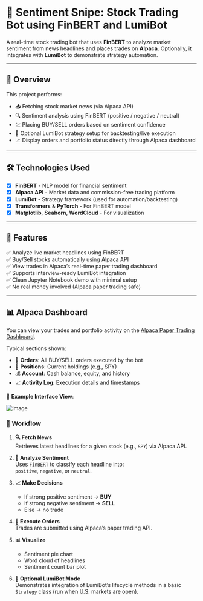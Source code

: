 # 🧠 Sentiment Snipe: Stock Trading Bot using FinBERT and LumiBot

A real-time stock trading bot that uses **FinBERT** to analyze market sentiment from news headlines and places trades on **Alpaca**. Optionally, it integrates with **LumiBot** to demonstrate strategy automation.

---

## 📌 Overview

This project performs:

- 📥 Fetching stock market news (via Alpaca API)
- 🔍 Sentiment analysis using FinBERT (positive / negative / neutral)
- 💹 Placing BUY/SELL orders based on sentiment confidence
- 🤖 Optional LumiBot strategy setup for backtesting/live execution
- 📈 Display orders and portfolio status directly through Alpaca dashboard

---

## 🛠️ Technologies Used

- [x] **FinBERT** - NLP model for financial sentiment
- [x] **Alpaca API** - Market data and commission-free trading platform
- [x] **LumiBot** - Strategy framework (used for automation/backtesting)
- [x] **Transformers** & **PyTorch** - For FinBERT model
- [x] **Matplotlib**, **Seaborn**, **WordCloud** - For visualization

---

## 🎯 Features

✅ Analyze live market headlines using FinBERT  
✅ Buy/Sell stocks automatically using Alpaca API  
✅ View trades in Alpaca’s real-time paper trading dashboard  
✅ Supports interview-ready LumiBot integration  
✅ Clean Jupyter Notebook demo with minimal setup  
✅ No real money involved (Alpaca paper trading safe)

---

## 📊 Alpaca Dashboard

You can view your trades and portfolio activity on the [Alpaca Paper Trading Dashboard](https://app.alpaca.markets/paper/dashboard).

Typical sections shown:

- 📄 **Orders**: All BUY/SELL orders executed by the bot  
- 💼 **Positions**: Current holdings (e.g., SPY)  
- 💰 **Account**: Cash balance, equity, and history  
- 📈 **Activity Log**: Execution details and timestamps

🧪 **Example Interface View**:

![image](https://github.com/user-attachments/assets/e9697ab8-a6c8-487f-91e9-9d00b9f4079b)

### 🧠 Workflow

1. **🔍 Fetch News**  
   Retrieves latest headlines for a given stock (e.g., `SPY`) via Alpaca API.

2. **🧠 Analyze Sentiment**  
   Uses `FinBERT` to classify each headline into:  
   `positive`, `negative`, or `neutral`.

3. **📈 Make Decisions**  
   - If strong positive sentiment → **BUY**  
   - If strong negative sentiment → **SELL**  
   - Else → no trade

4. **💼 Execute Orders**  
   Trades are submitted using Alpaca’s paper trading API.

5. **📊 Visualize**  
   - Sentiment pie chart  
   - Word cloud of headlines  
   - Sentiment count bar plot

6. **🤖 Optional LumiBot Mode**  
   Demonstrates integration of LumiBot’s lifecycle methods in a basic `Strategy` class (run when U.S. markets are open).
